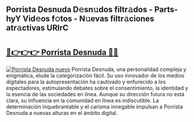 ## Porrista Desnuda D𝚎sn𝚞dos filtr𝚊dos - Parts-hyY Vid𝚎os f𝚘tos - N𝚞evas filtr𝚊ciones atr𝚊ctivas URlrC

# <h2><a href="http://mb5tae.tromn.icu/?c=Porrista+Desnuda">🔗👉👉👉 Porrista Desnuda 🔗🔗</a></h2>

[![Porrista Desnuda nuevo](https://i.imgur.com/pEAQMta.gif)](http://mb5tae.tromn.icu/?c=Porrista+Desnuda)
Porrista Desnuda, una personalidad compleja y enigmática, elude la categorización fácil. Su uso innovador de los medios digitales para la autopresentación ha cautivado y enfurecido a los espectadores, estimulando debates sobre el consentimiento, la identidad y la esencia de las sociedades en línea. Aunque su dirección futura no está clara, su influencia en la comunidad en línea es indiscutible. La determinación inquebrantable y el carisma innegable impulsan a Porrista Desnuda a nuevas alturas en el ámbito digital.
